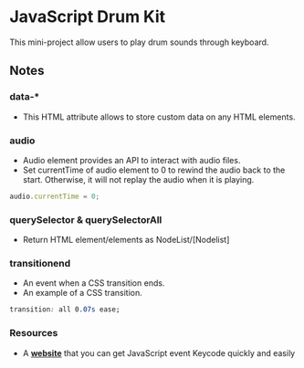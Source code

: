 # JavaScript Drum Kit

This mini-project allow users to play drum sounds through keyboard.

## Notes

### data-\*

- This HTML attribute allows to store custom data on any HTML elements.

### audio

- Audio element provides an API to interact with audio files.
- Set currentTime of audio element to 0 to rewind the audio back to the start. Otherwise, it will not replay the audio when it is playing.

```javascript
audio.currentTime = 0;
```

### querySelector & querySelectorAll

- Return HTML element/elements as NodeList/[Nodelist]

### transitionend

- An event when a CSS transition ends.
- An example of a CSS transition.

```css
transition: all 0.07s ease;
```

### Resources

- A **[website][1]** that you can get JavaScript event Keycode quickly and easily

[1]: http://keycode.info/
